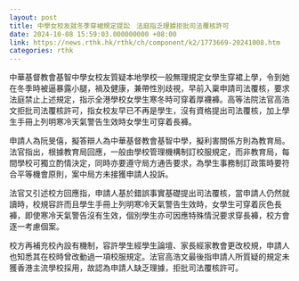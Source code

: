 ```yaml
---
layout: post
title: 中學女校友就冬季穿裙規定提訟　法庭指乏理據拒批司法覆核許可
date: 2024-10-08 15:59:03.000000000 +08:00
link: https://news.rthk.hk/rthk/ch/component/k2/1773669-20241008.htm
categories: rthk
---
```


中華基督教會基智中學女校友質疑本地學校一般無理規定女學生穿裙上學，令到她在冬季時被逼暴露小腿，禍及健康，兼帶性別歧視，早前入稟申請司法覆核，要求法庭禁止上述規定，指示全港學校女學生寒冬時可穿着厚襪褲。高等法院法官高浩文拒批司法覆核許可，指女校友早已不再是學生，沒有資格提出司法覆核，加上學生手冊上列明寒冷天氣警告生效時女學生可穿着長褲。

申請人為阮旻僖，擬答辯人為中華基督教會基智中學，擬利害關係方則為教育局。法官指出，根據教育局回應，一般由學校管理機構制訂校服規定，而非教育局，每間學校可獨立酌情決定，同時亦要遵守局方通告要求，為學生事務制訂政策時要符合平等機會原則，案中局方未接獲申請人投訴。

法官又引述校方回應指，申請人基於錯誤事實基礎提出司法覆核，當申請人仍然就讀時，校規容許而且學生手冊上列明寒冷天氣警告生效時，女學生可穿着灰色長褲，即使寒冷天氣警告沒有生效，個別學生亦可因應特殊情況要求穿長褲，校方會逐一考慮個案。

校方再補充校內設有機制，容許學生經學生論壇、家長經家教會更改校規，申請人也知悉其在校時曾改動過一項校服規定。法官高浩文最後指申請人所質疑的規定未獲香港主流學校採用，故認為申請人缺乏理據，拒批司法覆核許可。
